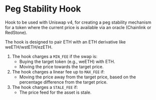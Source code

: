 # Peg Stability Hook

Hook to be used with Uniswap v4, for creating a peg stability mechanism for a token where the current price is available via an oracle (Chainlink or RedStone).

The hook is designed to pair ETH with an ETH derivative like weETH/wstETH/ezETH.

1. The hook charges a `MIN_FEE` if the swap is:
   - Buying the target token (e.g., weETH) with ETH.
   - Moving the price towards the target price.
2. The hook charges a linear fee up to `MAX_FEE` if:
   - Moving the price away from the target price, based on the percentage difference from the target price.
3. The hook charges a `STALE_FEE` if:
   - The price feed for the asset is stale.
